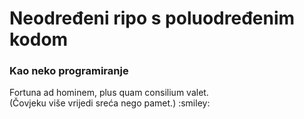 # Neodređeni ripo s poluodređenim kodom <br>
<h3>Kao neko programiranje</h3>
<p>Fortuna ad hominem, plus quam consilium valet. <br>
(Čovjeku više vrijedi sreća nego pamet.) :smiley:</p>
